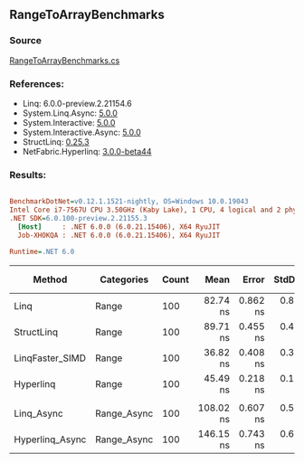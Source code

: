 ﻿## RangeToArrayBenchmarks

### Source
[RangeToArrayBenchmarks.cs](../NetFabric.Hyperlinq.Benchmarks/Benchmarks/RangeToArrayBenchmarks.cs)

### References:
- Linq: 6.0.0-preview.2.21154.6
- System.Linq.Async: [5.0.0](https://www.nuget.org/packages/System.Linq.Async/5.0.0)
- System.Interactive: [5.0.0](https://www.nuget.org/packages/System.Interactive/5.0.0)
- System.Interactive.Async: [5.0.0](https://www.nuget.org/packages/System.Interactive.Async/5.0.0)
- StructLinq: [0.25.3](https://www.nuget.org/packages/StructLinq/0.25.3)
- NetFabric.Hyperlinq: [3.0.0-beta44](https://www.nuget.org/packages/NetFabric.Hyperlinq/3.0.0-beta44)

### Results:
``` ini

BenchmarkDotNet=v0.12.1.1521-nightly, OS=Windows 10.0.19043
Intel Core i7-7567U CPU 3.50GHz (Kaby Lake), 1 CPU, 4 logical and 2 physical cores
.NET SDK=6.0.100-preview.2.21155.3
  [Host]     : .NET 6.0.0 (6.0.21.15406), X64 RyuJIT
  Job-XHOKQA : .NET 6.0.0 (6.0.21.15406), X64 RyuJIT

Runtime=.NET 6.0  

```
|          Method |  Categories | Count |      Mean |    Error |   StdDev | Ratio |  Gen 0 | Gen 1 | Gen 2 | Allocated |
|---------------- |------------ |------ |----------:|---------:|---------:|------:|-------:|------:|------:|----------:|
|            Linq |       Range |   100 |  82.74 ns | 0.862 ns | 0.807 ns |  1.00 | 0.2218 |     - |     - |     464 B |
|      StructLinq |       Range |   100 |  89.71 ns | 0.455 ns | 0.403 ns |  1.09 | 0.2142 |     - |     - |     448 B |
| LinqFaster_SIMD |       Range |   100 |  36.82 ns | 0.408 ns | 0.382 ns |  0.45 | 0.2027 |     - |     - |     424 B |
|       Hyperlinq |       Range |   100 |  45.49 ns | 0.218 ns | 0.170 ns |  0.55 | 0.2027 |     - |     - |     424 B |
|                 |             |       |           |          |          |       |        |       |       |           |
|      Linq_Async | Range_Async |   100 | 108.02 ns | 0.607 ns | 0.538 ns |  1.00 | 0.2257 |     - |     - |     472 B |
| Hyperlinq_Async | Range_Async |   100 | 146.15 ns | 0.743 ns | 0.620 ns |  1.35 | 0.2027 |     - |     - |     424 B |
